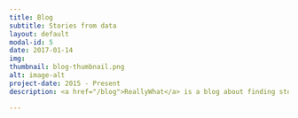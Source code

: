 ```yaml
---
title: Blog
subtitle: Stories from data
layout: default
modal-id: 5
date: 2017-01-14
img:
thumbnail: blog-thumbnail.png
alt: image-alt
project-date: 2015 - Present
description: <a href="/blog">ReallyWhat</a> is a blog about finding stories from data.

---
```

